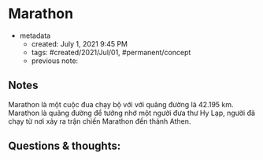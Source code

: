 # Marathon

- metadata
	- created: July 1, 2021 9:45 PM
	- tags: #created/2021/Jul/01, #permanent/concept 
	- previous note:

## Notes
Marathon là một cuộc đua chạy bộ với với quãng đường là 42.195 km. Marathon là quãng đường để tưởng nhớ một người đưa thư Hy Lạp, người đã chạy từ nơi xảy ra trận chiến Marathon đến thành Athen.
## Questions & thoughts:

